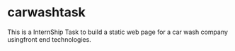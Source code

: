 # carwashtask
This is a InternShip Task to build a static web page for a car wash company usingfront end technologies.
